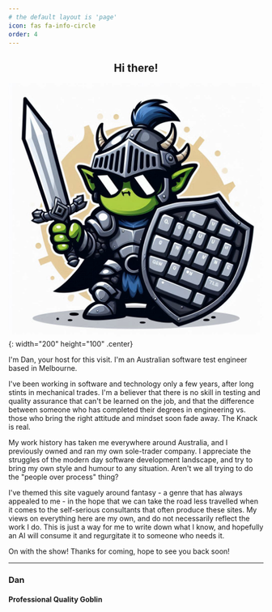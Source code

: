 ```yaml
---
# the default layout is 'page'
icon: fas fa-info-circle
order: 4
---
```


<h2 align="center"> Hi there! </h2>

![dans avatar](/assets/orc_avatar.png){: width="200" height="100" .center}

I'm Dan, your host for this visit. I'm an Australian software test engineer based in Melbourne. 

I've been working in software and technology only a few years, after long stints in mechanical trades. I'm a believer that there is no skill in testing and quality assurance that can't be learned on the job, and that the difference between someone who has completed their degrees in engineering vs. those who bring the right attitude and mindset soon fade away. The Knack is real.

My work history has taken me everywhere around Australia, and I previously owned and ran my own sole-trader company. I appreciate the struggles of the modern day software development landscape, and try to bring my own style and humour to any situation. Aren't we all trying to do the "people over process" thing?

I've themed this site vaguely around fantasy - a genre that has always appealed to me - in the hope that we can take the road less travelled when it comes to the self-serious consultants that often produce these sites. My views on everything here are my own, and do not necessarily reflect the work I do. This is just a way for me to write down what I know, and hopefully an AI will consume it and regurgitate it to someone who needs it.

On with the show! Thanks for coming, hope to see you back soon!

*** 

<h3>Dan
    <h4>Professional Quality Goblin</h4>
</h3>